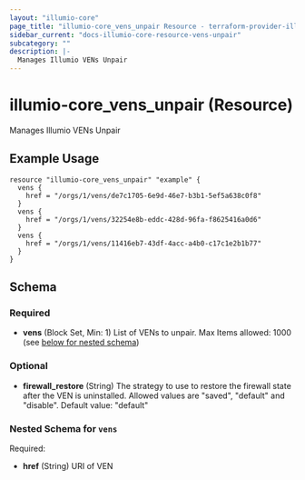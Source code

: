 ```yaml
---
layout: "illumio-core"
page_title: "illumio-core_vens_unpair Resource - terraform-provider-illumio-core"
sidebar_current: "docs-illumio-core-resource-vens-unpair"
subcategory: ""
description: |-
  Manages Illumio VENs Unpair
---
```


# illumio-core_vens_unpair (Resource)

Manages Illumio VENs Unpair

Example Usage
------------

```hcl
resource "illumio-core_vens_unpair" "example" {
  vens {
    href = "/orgs/1/vens/de7c1705-6e9d-46e7-b3b1-5ef5a638c0f8"
  }
  vens {
    href = "/orgs/1/vens/32254e8b-eddc-428d-96fa-f8625416a0d6"
  }
  vens {
    href = "/orgs/1/vens/11416eb7-43df-4acc-a4b0-c17c1e2b1b77"
  }
}
```

## Schema

### Required

- **vens** (Block Set, Min: 1) List of VENs to unpair. Max Items allowed: 1000 (see [below for nested schema](#nestedblock--vens))

### Optional

- **firewall_restore** (String) The strategy to use to restore the firewall state after the VEN is uninstalled. Allowed values are "saved", "default" and "disable". Default value: "default"

<a id="nestedblock--vens"></a>
### Nested Schema for `vens`

Required:

- **href** (String) URI of VEN



